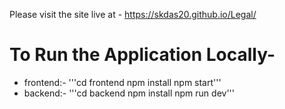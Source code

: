 Please visit the site live at - https://skdas20.github.io/Legal/


# To Run the Application Locally-
- frontend:-
'''cd frontend
   npm install
   npm start'''
- backend:-
  '''cd backend
     npm install
     npm run dev'''
